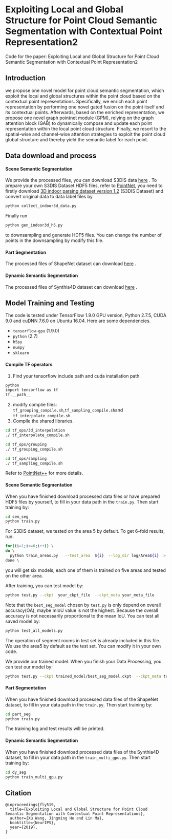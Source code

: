 # Exploiting Local and Global Structure for Point Cloud Semantic Segmentation with Contextual Point Representation2
Code for the paper: Exploiting Local and Global Structure for Point Cloud Semantic Segmentation with Contextual Point Representation2


## Introduction
we propose one novel model for point cloud semantic segmentation, which exploit the local and global structures within the point cloud based on the contextual point representations. Specifically, we enrich each point representation by performing one novel gated fusion on the point itself and its contextual points. Afterwards, based on the enriched representation, we propose one novel graph pointnet module (GPM), relying on the graph attention block (GAB) to dynamically compose and update each point representation within the local point cloud structure. Finally, we resort to the spatial-wise and channel-wise attention strategies to exploit the point cloud global structure and thereby yield the semantic label for each point.


## Data download and process

#### Scene Semantic Segmentation

We provide the processed files, you can download S3DIS data <a href="https://drive.google.com/file/d/1xDM4JJzCrcNpIw1xFju-4SztnNxOwV6p/view?usp=sharing">here</a>  . To prepare your own S3DIS Dataset HDF5 files, refer to <a href="https://github.com/charlesq34/pointnet">PointNet</a>, you need to firstly  download <a href="http://buildingparser.stanford.edu/dataset.html">3D indoor parsing dataset version 1.2</a> (S3DIS Dataset) and convert original data to data label files by 

```bash
python collect_indoor3d_data.py
```

Finally run

```bash
python gen_indoor3d_h5.py
```

to downsampling and generate HDF5 files. You can change the number of points in the downsampling by modify this file.


#### Part Segmentation

The processed files of ShapeNet dataset can download <a href="https://drive.google.com/file/d/1nVP_zSsD2V6sHTzQmn690RvJHGftopJi/view?usp=sharing">here</a>  . 


#### Dynamic Semantic Segmentation

The processed files of Synthia4D dataset can download <a href="https://drive.google.com/file/d/10eDhaZ3ghwNDdVktHgvCG8yZ_3XvUpcN/view?usp=sharing">here</a>  . 


## Model Training and Testing

The code is tested under TensorFlow 1.9.0 GPU version, Python 2.7.5, CUDA 9.0 and cuDNN 7.6.0 on Ubuntu 16.04. Here are some dependencies.

- `tensorflow-gpu` (1.9.0)
- `python` (2.7)
- `h5py`
- `numpy`
- `sklearn`

#### Compile TF operators

1. Find your tensorflow include path and cuda installation path.

```bash
python
import tensorflow as tf
tf.__path__
```

2. modify complie files: `tf_grouping_compile.sh`,`tf_sampling_compile.sh`and `tf_interpolate_compile.sh`.
3. Compile the shared libraries. 
```bash
cd tf_ops/3d_interpolation
./ tf_interpolate_compile.sh

cd tf_ops/grouping
./ tf_grouping_compile.sh

cd tf_ops/sampling
./ tf_sampling_compile.sh
```

Refer to <a href="https://github.com/charlesq34/pointnet2">PointNet++</a> for more details.

#### Scene Semantic Segmentation


When you have finished download processed data files or have prepared HDF5 files by yourself, to fill in your data path in the `train.py`. Then start training by:

```bash
cd sem_seg
python train.py
```


For S3DIS dataset, we tested on the area 5 by default. To get 6-fold results, run:

```bash
for((i=1;i<=6;i++)) \
do \
  python train_areas.py   --test_area  ${i}  --log_dir log/Area${i}  > train_and_test_area${i}.out 2>&1	 \
done \
```

you will get six models, each one of them is trained on five areas and tested on the other area.


After training, you can test model by:

```bash
python test.py --ckpt  your_ckpt_file  --ckpt_meta your_meta_file
```

Note that the `best_seg_model` chosen by `test.py` is only depend on overall accuracy(OA), maybe mIoU value is not the highest. Because   the overall accuracy is not necessarily proportional to the mean IoU. You can test all saved model by:

```bash
python test_all_models.py
```

The operation of segment rooms in test set is already included in this file. We use the area5 by default as the test set. You can modify it in your own code.

We provide our trained model. When you finish your Data Processing, you can test our model by: 

```bash
python test.py --ckpt trained_model/best_seg_model.ckpt  --ckpt_meta trained_model/best_seg_model.ckpt.meta
```
#### Part Segmentation

When you have finished download processed data files of the ShapeNet dataset, to fill in your data path in the `train.py`. Then start training by:

```bash
cd part_seg
python train.py
```

The training log and test results will be printed.

#### Dynamic Semantic Segmentation

When you have finished download processed data files of the Synthia4D dataset, to fill in your data path in the `train_multi_gpu.py`. Then start training by:

```bash
cd dy_seg
python train_multi_gpu.py
```

## Citation
```
@inproceedings{fly519,
  title={Exploiting Local and Global Structure for Point Cloud Semantic Segmentation with Contextual Point Representations},
  author={Xu Wang, Jingming He and Lin Ma},
  booktitle={NeurIPS},
  year={2019},
}
```
